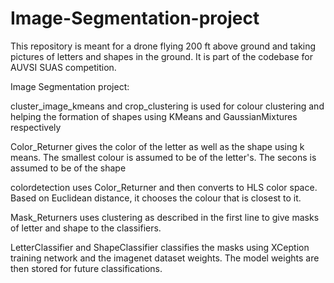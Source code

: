 # Image-Segmentation-project
This repository is meant for a drone flying 200 ft above ground and taking pictures of letters and shapes in the ground. It is part of the codebase for AUVSI SUAS competition.

Image Segmentation project:

cluster_image_kmeans and crop_clustering is used for colour clustering and helping the formation of shapes using KMeans and GaussianMixtures respectively

Color_Returner gives the color of the letter as well as the shape using k means. The smallest colour is assumed to be of the letter's. The secons is assumed to be of the shape

colordetection uses Color_Returner and then converts to HLS color space. Based on Euclidean distance, it chooses the colour that is closest to it.

Mask_Returners uses clustering as described in the first line to give masks of letter and shape to the classifiers.

LetterClassifier and ShapeClassifier classifies the masks using XCeption training network and the imagenet dataset weights. The model weights are then stored for future classifications.
